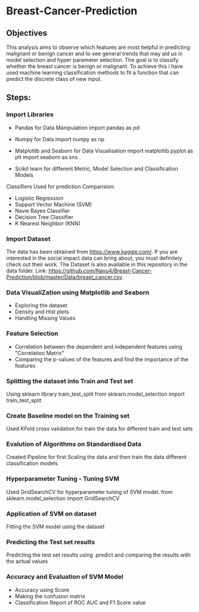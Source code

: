 # Breast-Cancer-Prediction

## Objectives
This analysis aims to observe which features are most helpful in predicting malignant or benign cancer and to see general trends that may aid us in model selection and hyper parameter selection. The goal is to classify whether the breast cancer is benign or malignant. To achieve this i have used machine learning classification methods to fit a function that can predict the discrete class of new input.

## Steps:
### Import Libraries
- Pandas for Data Manipulation
import pandas as pd

- Numpy for Data 
import numpy as np

- Matplotlib and Seaborn for Data Visualisation 
import matplotlib.pyplot as plt
import seaborn as sns

- Scikit learn for different Metric, Model Selection and Classification Models

Classifiers Used for prediction Comparision:
- Logistic Regression
- Support Vector Machine (SVM)
- Navie Bayes Classifier
- Decision Tree Classifier
- K Nearest Neighbor (KNN)

### Import Dataset 
The data has been obtained from https://www.kaggle.com/. If you are interested in the social impact data can bring about, you must definitely check out their work. The Dataset is also available in this repository in the data folder. Link: https://github.com/Navu4/Breast-Cancer-Prediction/blob/master/Data/breast_cancer.csv


### Data VisualiZation using Matplotlib and Seaborn 
- Exploring the dataset
- Density and Hist plots
- Handling Missing Values


### Feature Selection 
- Correlation between the dependent and independent features using "Correlation Matrix"
- Comparing the p-values of the features and find the importance of the features 


### Splitting the dataset into Train and Test set
Using sklearn library train_test_split
from sklearn.model_selection import train_test_split


### Create Baseline model on the Training set
Used KFold cross validation for train the data for different train and test sets 


### Evalution of Algorithms on Standardised Data
Created Pipeline for first Scaling the data and then train the data different classification models


### Hyperparameter Tuning - Tuning SVM
Used GridSearchCV for hyperparameter tuning of SVM model.
from sklearn.model_selection import GridSearchCV


### Application of SVM on dataset
Fitting the SVM model using the dataset 


### Predicting the Test set results
Predicting the test set results using .predict and comparing the results with the actual values


### Accuracy and Evaluation of SVM Model
- Accuracy using Score
- Making the confusion matrix 
- Classification Report of ROC AUC and F1 Score value
